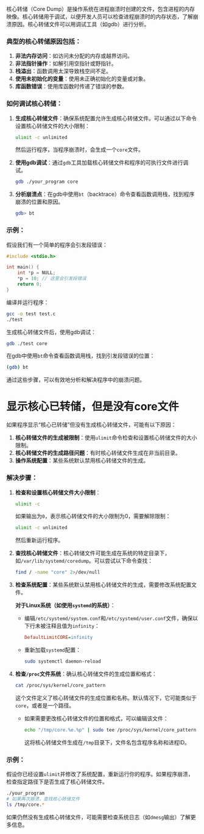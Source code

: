 核心转储（Core Dump）是操作系统在进程崩溃时创建的文件，包含进程的内存映像。核心转储用于调试，以便开发人员可以检查进程崩溃时的内存状态，了解崩溃原因。核心转储文件可以用调试工具（如gdb）进行分析。

### 典型的核心转储原因包括：
1. **非法内存访问**：如访问未分配的内存或越界访问。
2. **非法指针操作**：如解引用空指针或野指针。
3. **栈溢出**：函数调用太深导致栈空间不足。
4. **使用未初始化的变量**：使用未正确初始化的变量或对象。
5. **库函数错误**：使用库函数时传递了错误的参数。

### 如何调试核心转储：
1. **生成核心转储文件**：确保系统配置允许生成核心转储文件。可以通过以下命令设置核心转储文件的大小限制：
   ```sh
   ulimit -c unlimited
   ```
   然后运行程序，当程序崩溃时，会生成一个`core`文件。

2. **使用gdb调试**：通过`gdb`工具加载核心转储文件和程序的可执行文件进行调试。
   ```sh
   gdb ./your_program core
   ```

3. **分析崩溃点**：在gdb中使用`bt`（backtrace）命令查看函数调用栈，找到程序崩溃的位置和原因。
   ```sh
   gdb> bt
   ```

### 示例：
假设我们有一个简单的程序会引发段错误：
```c
#include <stdio.h>

int main() {
    int *p = NULL;
    *p = 10; // 这里会引发段错误
    return 0;
}
```
编译并运行程序：
```sh
gcc -o test test.c
./test
```
生成核心转储文件后，使用gdb调试：
```sh
gdb ./test core
```
在gdb中使用`bt`命令查看函数调用栈，找到引发段错误的位置：
```sh
(gdb) bt
```

通过这些步骤，可以有效地分析和解决程序中的崩溃问题。

# 显示核心已转储，但是没有core文件
如果程序显示“核心已转储”但没有生成核心转储文件，可能有以下原因：

1. **核心转储文件的生成被限制**：使用`ulimit`命令检查和设置核心转储文件的大小限制。
2. **核心转储文件的生成路径问题**：有时核心转储文件生成在非当前目录。
3. **操作系统配置**：某些系统默认禁用核心转储文件的生成。

### 解决步骤：

1. **检查和设置核心转储文件大小限制**：
   ```sh
   ulimit -c
   ```
   如果输出为`0`，表示核心转储文件的大小限制为0，需要解除限制：
   ```sh
   ulimit -c unlimited
   ```
   然后重新运行程序。

2. **查找核心转储文件**：核心转储文件可能生成在系统的特定目录下，如`/var/lib/systemd/coredump`。可以尝试以下命令查找：
   ```sh
   find / -name "core" 2>/dev/null
   ```

3. **检查系统配置**：某些系统默认禁用核心转储文件的生成，需要修改系统配置文件。

   **对于Linux系统（如使用`systemd`的系统）**：
   - 编辑`/etc/systemd/system.conf`和`/etc/systemd/user.conf`文件，确保以下行未被注释且值为`infinity`：
     ```ini
     DefaultLimitCORE=infinity
     ```
   - 重新加载`systemd`配置：
     ```sh
     sudo systemctl daemon-reload
     ```

4. **检查`/proc`文件系统**：确认核心转储文件的生成位置和格式：
   ```sh
   cat /proc/sys/kernel/core_pattern
   ```
   这个文件定义了核心转储文件的生成位置和名称。默认情况下，它可能类似于`core`，或者是一个路径。
   - 如果需要更改核心转储文件的位置和格式，可以编辑该文件：
     ```sh
     echo "/tmp/core.%e.%p" | sudo tee /proc/sys/kernel/core_pattern
     ```
     这将核心转储文件生成在`/tmp`目录下，文件名包含程序名称和进程ID。

### 示例：

假设你已经设置`ulimit`并修改了系统配置，重新运行你的程序。如果程序崩溃，检查指定路径下是否生成了核心转储文件。

```sh
./your_program
# 如果再次崩溃，查找核心转储文件
ls /tmp/core.*
```

如果仍然没有生成核心转储文件，可能需要检查系统日志（如`dmesg`输出）了解更多信息。
